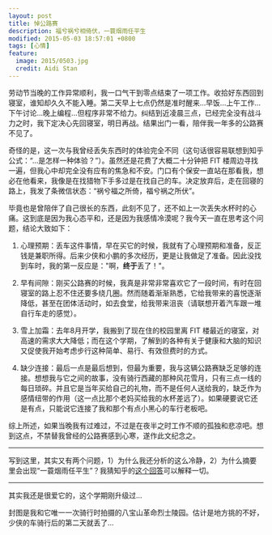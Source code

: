 ```yaml
---
layout: post
title: 悼公路赛
description: 福兮祸兮相倚伏，一蓑烟雨任平生
modified: 2015-05-03 18:57:01 +0800
tags: [心情]
feature:
  image: 2015/0503.jpg
  credit: Aidi Stan
---
```


劳动节当晚的工作异常顺利，我一口气干到零点结束了一项工作。收拾好东西回到寝室，谁知却久久不能入睡。第二天早上七点仍然是准时醒来...早饭...上午工作...下午讨论...晚上编程...但程序非常不给力。纠结到近凌晨三点，已经完全没有战斗力之时，我下定决心先回寝室，明日再战。结果出门一看，陪伴我一年多的公路赛不见了。

奇怪的是，这一次与我曾经丢失东西时的体验完全不同（这句话很容易联想到知乎公式：“...是怎样一种体验？”）。虽然还是花费了大概二十分钟把 FIT 楼周边寻找一遍，但我心中却完全没有应有的焦急和不安。门口有个保安一直站在那看我，想必在他看来，我像是在找猎物下手多过是在找自己的车。决定放弃后，走在回寝的路上，我发了条微信状态：“祸兮福之所倚，福兮祸之所伏”。

毕竟也是曾陪伴了自己很长的东西，此刻不见了，还不如上一次丢失水杯时的心痛。这到底是因为我心态平和，还是因为我感情冷漠呢？我今天一直在思考这个问题，结论大致如下：

1. 心理预期：丢车这件事情，早在买它的时候，我就有了心理预期和准备，反正钱是兼职所得。后来少侠和小鹏的多次经历，更是让我做足了准备。因此没找到车时，我的第一反应是："啊，**终于**丢了！"。

2. 早有间隙：刚买公路赛的时候，我真是非常非常喜欢它了一段时间，有时在回寝室的路上忍不住还要多绕几圈。然而随着渐渐熟悉，它给我带来的喜悦逐渐降低，甚至在团体活动时，如去食堂，给我带来沮丧（请联想开着汽车跟一堆自行车走的感觉）。

3. 雪上加霜：去年8月开学，我搬到了现在住的校园里离 FIT 楼最近的寝室，对高速的需求大大降低；而在这个学期，了解到的各种有关于健康和大脑的知识又促使我开始考虑步行这种简单、易行、有效但费时的方式。

4. 缺少连接：最后一点是最后想到，但最为重要，我与这辆公路赛缺乏足够的连接。想想我与它之间的故事，没有骑行西藏的那种风花雪月，只有三点一线的每日琐碎。并且它是当年买给自己的礼物，而不是任何人送给我的，缺乏作为感情纽带的作用（这一点比那个老妈买给我的水杯差远了）。如果硬要说它还是有点，只能说它连接了我和那个有点小黑心的车行老板吧。

综上所述，如果当晚我有过难过，不过是在夜半之时工作不顺的孤独和悲凉吧。想到这点，不禁替我曾经的公路赛感到心寒，遂作此文纪念之。

---

写到这里，其实又有两个问题，1）为什么我还分析的这么冷静，2）为什么摘要里会出现“一蓑烟雨任平生”？我猜知乎的[这个回答](http://www.zhihu.com/question/26225856/answer/46125733)可以解释一切。

---

其实我还是很爱它的，这个学期刚升级过...

封图是我和它唯一一次骑行时拍摄的八宝山革命烈士陵园。估计是地方挑的不好，少侠的车骑行后的第二天就丢了...
